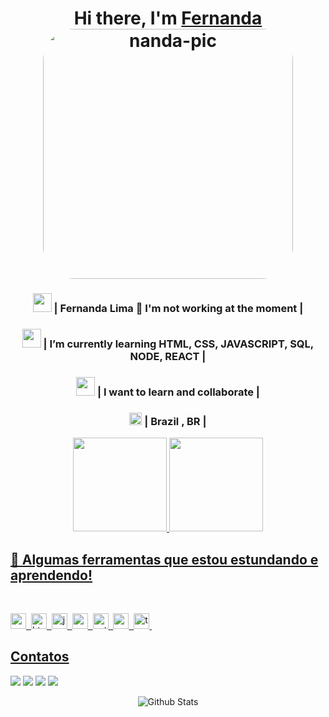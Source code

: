 <div align="center">

   <h1 >Hi there, I'm <a href="https://hemant.codes">Fernanda</a> 
   <img align="center" alt= "nanda-pic" height="400" style="border-radius:50px;" 
   src="https://cdn.picrew.me/shareImg/org/202211/407340_FjJU5kcm.png"> </h1>

   

</div>

<div align="center">
<h3><img src="https://media.giphy.com/media/WUlplcMpOCEmTGBtBW/giphy.gif" width="30">
| Fernanda Lima 🙎  I'm not working at the moment | </h3>
 
 <h3><img src="https://media.giphy.com/media/WUlplcMpOCEmTGBtBW/giphy.gif" width="30">
| I’m currently learning HTML, CSS, JAVASCRIPT, SQL, NODE, REACT |</h3>
 
<h3><img src="https://media.giphy.com/media/WUlplcMpOCEmTGBtBW/giphy.gif" width="30"> 
| I want to learn and collaborate |</h3>
 <h3><img height="20em" 
src= "https://user-images.githubusercontent.com/102269627/200859508-c2692622-7239-4e73-b4c1-0b4b54c05b84.png">
| Brazil , BR |
</div>


<div align="center">
  <a href="https://github.com/fernandagraciellesl">
  <img height="150em" src="https://github-readme-stats.vercel.app/api?username=fernandagraciellesl&show_icons=true&theme=tokyonight&include_all_commits=false&count_private=true"/>
  <img height="150em" src="https://github-readme-stats.vercel.app/api/top-langs/?username=fernandagraciellesl&layout=compact&langs_count=7&theme=tokyonight"/>
    
</div>
  
  
  
  
  
 <h2> 🚀  Algumas ferramentas que estou estundando e aprendendo! </h2> 
  
  
<div style="display: inline_block"><br>

<img src="https://img.shields.io/badge/Css3-05122A?style=flat&logo=css3" alt="css3 Badge" height="25">&nbsp;
<img src="https://img.shields.io/badge/Html5-05122A?style=flat&logo=html5" alt="html5 Badge" height="25">&nbsp;
<img src="https://img.shields.io/badge/Javascript-05122A?style=flat&logo=javascript" alt="javascript Badge" height="25">&nbsp;
<img src="https://img.shields.io/badge/Nodejs-05122A?style=flat&logo=node.js" alt="nodejs Badge" height="25">&nbsp;
<img src="https://img.shields.io/badge/Python-05122A?style=flat&logo=python" alt="python Badge" height="25">&nbsp;
<img src="https://img.shields.io/badge/React-05122A?style=flat&logo=react" alt="react Badge" height="25">&nbsp;
<img src="https://img.shields.io/badge/Typescript-05122A?style=flat&logo=typescript" alt="typescript Badge" height="25">&nbsp;


</div>
 
  ## Contatos
  
  <div> 
  <a href="https://instagram.com/fernandagraciellesl" target="_blank"><img src="https://img.shields.io/badge/-Instagram-%23E4405F?style=for-the-badge&logo=instagram&logoColor=white" target="_blank"></a>
  <a href = "fernandagraciellesl@gmail.com"><img src="https://img.shields.io/badge/-Gmail-%23333?style=for-the-badge&logo=gmail&logoColor=white" target="_blank"></a>
  <a href="https://www.linkedin.com/in/fernandagraciellesl/" target="_blank"><img src="https://img.shields.io/badge/-LinkedIn-%230077B5?style=for-the-badge&logo=linkedin&logoColor=white" target="_blank"></a> 
     <a href="https://twitter.com/fernandagracisl/" target="_blank"><img src="https://img.shields.io/badge/Twitter-1DA1F2?style=for-the-badge&logo=twitter&logoColor=white"target="_blank"></a> 


 
</div>
<p align="center">
        <img src="https://raw.githubusercontent.com/mayhemantt/mayhemantt/Update/svg/Bottom.svg" alt="Github Stats" />
</p>
